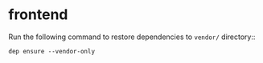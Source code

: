 # frontend

Run the following command to restore dependencies to `vendor/` directory::

    dep ensure --vendor-only
